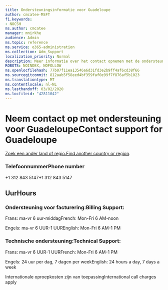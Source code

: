 ```yaml
---
title: Ondersteuningsinformatie voor Guadeloupe
author: cmcatee-MSFT
f1.keywords:
- NOCSH
ms.author: cmcatee
manager: mnirkhe
audience: Admin
ms.topic: reference
ms.service: o365-administration
ms.collection: Adm_Support
localization_priority: Normal
description: Meer informatie over het contact opnemen met de ondersteuning van uw land of regio.
ROBOTS: NOINDEX, NOFOLLOW
ms.openlocfilehash: 77b07f11ea13546a6d31fd3e2b9ff4af6cd38f66
ms.sourcegitcommit: 812aab5f58eed4bf359faf0e99f7f876af5b1023
ms.translationtype: MT
ms.contentlocale: nl-NL
ms.lasthandoff: 03/02/2020
ms.locfileid: "42811042"
---
```

# <a name="contact-support-for-guadeloupe"></a><span data-ttu-id="510ff-103">Neem contact op met ondersteuning voor Guadeloupe</span><span class="sxs-lookup"><span data-stu-id="510ff-103">Contact support for Guadeloupe</span></span>

<span data-ttu-id="510ff-104">[Zoek een ander land of regio.](../contact-support-for-business-products.md)</span><span class="sxs-lookup"><span data-stu-id="510ff-104">[Find another country or region](../contact-support-for-business-products.md).</span></span>

### <a name="phone-number"></a><span data-ttu-id="510ff-105">Telefoonnummer</span><span class="sxs-lookup"><span data-stu-id="510ff-105">Phone number</span></span>
<span data-ttu-id="510ff-106">+1 312 843 5147</span><span class="sxs-lookup"><span data-stu-id="510ff-106">+1 312 843 5147</span></span>

## <a name="hours"></a><span data-ttu-id="510ff-107">Uur</span><span class="sxs-lookup"><span data-stu-id="510ff-107">Hours</span></span>
### <a name="billing-support"></a><span data-ttu-id="510ff-108">Ondersteuning voor facturering:</span><span class="sxs-lookup"><span data-stu-id="510ff-108">Billing Support:</span></span>

<span data-ttu-id="510ff-109">Frans: ma-vr 6 uur-middag</span><span class="sxs-lookup"><span data-stu-id="510ff-109">French: Mon-Fri 6 AM-noon</span></span>

<span data-ttu-id="510ff-110">Engels: ma-vr 6 UUR-1 UUR</span><span class="sxs-lookup"><span data-stu-id="510ff-110">English: Mon-Fri 6 AM-1 PM</span></span>

### <a name="technical-support"></a><span data-ttu-id="510ff-111">Technische ondersteuning:</span><span class="sxs-lookup"><span data-stu-id="510ff-111">Technical Support:</span></span>

<span data-ttu-id="510ff-112">Frans: ma-vr 6 UUR-1 UUR</span><span class="sxs-lookup"><span data-stu-id="510ff-112">French: Mon-Fri 6 AM-1 PM</span></span>

<span data-ttu-id="510ff-113">Engels: 24 uur per dag, 7 dagen per week</span><span class="sxs-lookup"><span data-stu-id="510ff-113">English: 24 hours a day, 7 days a week</span></span>

<span data-ttu-id="510ff-114">Internationale oproepkosten zijn van toepassing</span><span class="sxs-lookup"><span data-stu-id="510ff-114">International call charges apply</span></span>
